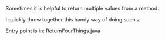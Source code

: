 Sometimes it is helpful to return multiple values from a method.  

I quickly threw together this handy way of doing such.z

Entry point is in:  ReturnFourThings.java